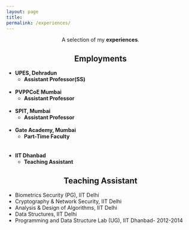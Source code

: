 ```yaml
---
layout: page
title: 
permalink: /experiences/
---
```


<p align="center">
A selection of my <b>experiences</b>.
</p>

## <center>Employments</center>

- **UPES, Dehradun**
  * **Assistant Professor(SS)**
<br/><br/>
- **PVPPCoE Mumbai**
  * **Assistant Professor**
<br/><br/>
- **SPIT, Mumbai**
  * **Assistant Professor**
<br/><br/>
- **Gate Academy, Mumbai**
  * **Part-Time Faculty**    
<br/><br/>
- **IIT Dhanbad**
  * **Teaching Assistant**
    

## <center>Teaching Assistant </center>

- Biometrics Security (PG), IIT Delhi
- Cryptography & Network Security, IIT Delhi
- Analysis & Design of Algorithms, IIT Delhi
- Data Structures, IIT Delhi
- Programming and Data Structure Lab (UG), IIT Dhanbad- 2012-2014



